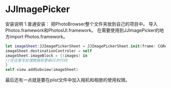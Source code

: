 # JJImagePicker
安装说明
1.普通安装：
把PhotoBrowser整个文件夹放到自己的项目中。
导入Photos.framework和PhotosUI.framework。
在需要使用到JJImagePicker的地方import Photos.framework。
 ```swift
let imageSheet:JJImagePickerSheet = JJImagePickerSheet.init(frame: CGRect.zero)
imageSheet.destinationControler = self
imageSheet.imageBlock = {(images) in
//在这里写处理数据和更新UI的代码
}
self.view.addSubview(imageSheet)
```
最后还有一点就是要在plist文件中加入相机和相册的使用权限。


